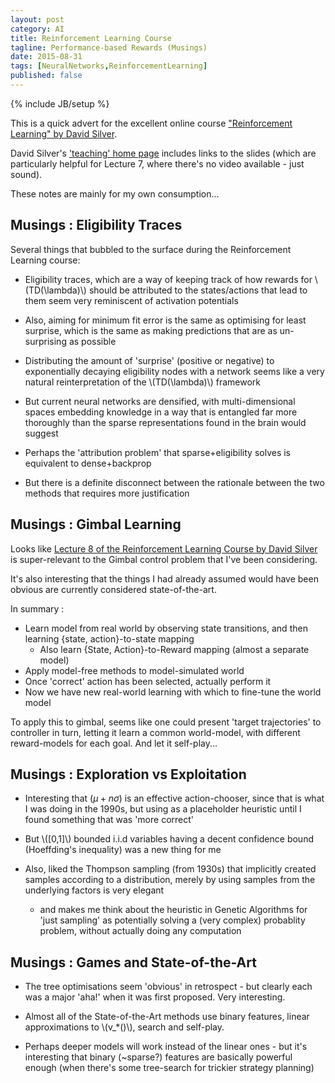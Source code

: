 ```yaml
---
layout: post
category: AI
title: Reinforcement Learning Course
tagline: Performance-based Rewards (Musings)
date: 2015-08-31
tags: [NeuralNetworks,ReinforcementLearning]
published: false
---
```

{% include JB/setup %}

This is a quick advert for the excellent online course ["Reinforcement Learning" by David Silver](http://www.computervisiontalks.com/tag/reinforcement-learning/).

David Silver's ['teaching' home page](http://www0.cs.ucl.ac.uk/staff/d.silver/web/Teaching.html) includes links to the slides 
(which are particularly helpful for Lecture 7, where there's no video available - just sound).

These notes are mainly for my own consumption...


Musings : Eligibility Traces
------------------------------------------------

Several things that bubbled to the surface during the Reinforcement Learning course:

*  Eligibility traces, which are a way of keeping track of how rewards for \\(TD(\lambda)\\) should be attributed
to the states/actions that lead to them seem very reminiscent of activation potentials

*  Also, aiming for minimum fit error is the same as optimising for least surprise, which is the same as
making predictions that are as un-surprising as possible

*  Distributing the amount of 'surprise' (positive or negative) to exponentially decaying eligibility
nodes with a network seems like a very natural reinterpretation of the \\(TD(\lambda)\\)  framework

*  But current neural networks are densified, with multi-dimensional spaces embedding knowledge
in a way that is entangled far more thoroughly than the sparse representations found in the brain
would suggest

*  Perhaps the 'attribution problem' that sparse+eligibility solves is equivalent to dense+backprop  

*  But there is a definite disconnect between the rationale between the two methods that requires
more justification



Musings : Gimbal Learning
------------------------------------------------

Looks like [Lecture 8 of the Reinforcement Learning Course by David Silver](http://www.computervisiontalks.com/rl-course-by-david-silver-lecture-8-integrating-learning-and-planning-2/)
is super-relevant to the Gimbal control problem that I've been considering.  

It's also interesting that the things I had already assumed would have been obvious 
are currently considered state-of-the-art.

In summary : 

*  Learn model from real world by observing state transitions, and then learning {state, action}-to-state mapping
   +  Also learn {State, Action}-to-Reward mapping (almost a separate model)
*  Apply model-free methods to model-simulated world
*  Once 'correct' action has been selected, actually perform it
*  Now we have new real-world learning with which to fine-tune the world model

To apply this to gimbal, seems like one could present 'target trajectories' to 
controller in turn, letting it learn a common world-model, 
with different reward-models for each goal.  And let it self-play...



Musings : Exploration vs Exploitation
------------------------------------------------

*  Interesting that $(\mu + n\sigma)$ is an effective action-chooser, since that is what I was doing in the 1990s,
   but using as a placeholder heuristic until I found something that was 'more correct'
   
*  But \\(\[0,1\]\\) bounded i.i.d variables having a decent confidence bound (Hoeffding's inequality) was a new thing for me

*  Also, liked the Thompson sampling (from 1930s) that implicitly created samples according to a distribution, 
   merely by using samples from the underlying factors is very elegant
   + and makes me think about the heuristic in Genetic Algorithms for 'just sampling' 
   as potentially solving a (very complex) probablity problem, without actually doing any computation
   


Musings : Games and State-of-the-Art
------------------------------------------------

*  The tree optimisations seem 'obvious' in retrospect - but clearly each was a major 'aha!' when it 
   was first proposed.  Very interesting.

*  Almost all of the State-of-the-Art methods use binary features, linear approximations to \\(v_*()\\), search and self-play.

*  Perhaps deeper models will work instead of the linear ones - but it's interesting that binary (~sparse?)
   features are basically powerful enough (when there's some tree-search for trickier strategy planning)


